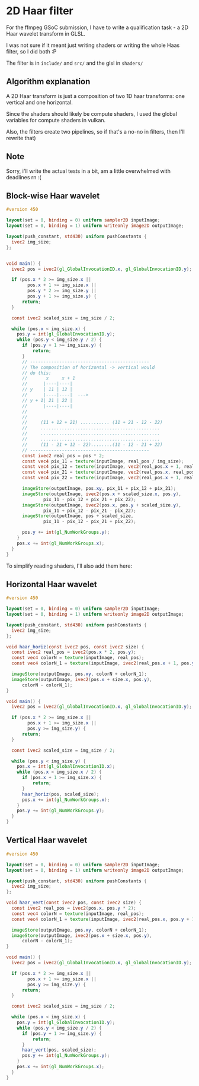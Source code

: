 # 2D Haar filter

For the ffmpeg GSoC submission, I have to write a qualification task - a 2D Haar wavelet transform in GLSL.

I was not sure if it meant just writing shaders or writing the whole Haas filter, so I did both :P

The filter is in `include/` and `src/` and the glsl in `shaders/`

## Algorithm explanation
A 2D Haar transform is just a composition of two 1D haar transforms: one vertical and one horizontal.

Since the shaders should likely be compute shaders, I used the global variables for compute shaders in vulkan.

Also, the filters create two pipelines, so if that's a no-no in filters, then I'll rewrite that)

## Note
Sorry, i'll write the actual tests in a bit, am a little overwhelmed with deadlines rn :(

## Block-wise Haar wavelet
```glsl
#version 450

layout(set = 0, binding = 0) uniform sampler2D inputImage;
layout(set = 0, binding = 1) uniform writeonly image2D outputImage;

layout(push_constant, std430) uniform pushConstants {
  ivec2 img_size;
};


void main() {
  ivec2 pos = ivec2(gl_GlobalInvocationID.x, gl_GlobalInvocationID.y);

  if (pos.x * 2 >= img_size.x ||
        pos.x + 1 >= img_size.x ||
        pos.y * 2 >= img_size.y ||
        pos.y + 1 >= img_size.y) {
      return;
  }

  const ivec2 scaled_size = img_size / 2;

  while (pos.x < img_size.x) {
    pos.y = int(gl_GlobalInvocationID.y);
    while (pos.y < img_size.y / 2) {
      if (pos.y + 1 >= img_size.y) {
          return;
      }
      // ---------------------------------------------
      // The composition of horizontal -> vertical would
      // do this:
      //       x     x + 1
      //      |----|----|
      // y    | 11 | 12 |
      //      |----|----|  --->
      // y + 1| 21 | 22 |
      //      |----|----|
      //
      //
      //     (11 + 12 + 21) ........... (11 + 21 - 12 - 22)
      //     .............................................
      //     .............................................
      //     .............................................
      //     (11 - 21 + 12 - 22)........(11 - 12 - 21 + 22)
      // ---------------------------------------------
      const ivec2 real_pos = pos * 2;
      const vec4 pix_11 = texture(inputImage, real_pos / img_size);
      const vec4 pix_12 = texture(inputImage, vec2(real_pos.x + 1, real_pos.y) / img_size);
      const vec4 pix_21 = texture(inputImage, vec2(real_pos.x, real_pos.y + 1) / img_size);
      const vec4 pix_22 = texture(inputImage, vec2(real_pos.x + 1, real_pos.y + 1) / img_size);

      imageStore(outputImage, pos.xy, pix_11 + pix_12 + pix_21);
      imageStore(outputImage, ivec2(pos.x + scaled_size.x, pos.y),
              pix_11 - pix_12 + pix_21 + pix_22);
      imageStore(outputImage, ivec2(pos.x, pos.y + scaled_size.y),
              pix_11 + pix_12 - pix_21 - pix_22);
      imageStore(outputImage, pos + scaled_size,
              pix_11 - pix_12 - pix_21 + pix_22);

      pos.y += int(gl_NumWorkGroups.y);
    }
    pos.x += int(gl_NumWorkGroups.x);
  }
}
```

To simplify reading shaders, I'll also add them here:
## Horizontal Haar wavelet
```glsl
#version 450

layout(set = 0, binding = 0) uniform sampler2D inputImage;
layout(set = 0, binding = 1) uniform writeonly image2D outputImage;

layout(push_constant, std430) uniform pushConstants {
  ivec2 img_size;
};

void haar_horiz(const ivec2 pos, const ivec2 size) {
  const ivec2 real_pos = ivec2(pos.x * 2, pos.y);
  const vec4 colorN = texture(inputImage, real_pos);
  const vec4 colorN_1 = texture(inputImage, ivec2(real_pos.x + 1, pos.y));

  imageStore(outputImage, pos.xy, colorN + colorN_1);
  imageStore(outputImage, ivec2(pos.x + size.x, pos.y),
      colorN - colorN_1);
}

void main() {
  ivec2 pos = ivec2(gl_GlobalInvocationID.x, gl_GlobalInvocationID.y);

  if (pos.x * 2 >= img_size.x ||
        pos.x + 1 >= img_size.x ||
        pos.y >= img_size.y) {
      return;
  }

  const ivec2 scaled_size = img_size / 2;

  while (pos.y < img_size.y) {
    pos.x = int(gl_GlobalInvocationID.x);
    while (pos.x < img_size.x / 2) {
      if (pos.x + 1 >= img_size.x) {
          return;
      }
      haar_horiz(pos, scaled_size);
      pos.x += int(gl_NumWorkGroups.x);
    }
    pos.y += int(gl_NumWorkGroups.y);
  }
}
```

## Vertical Haar wavelet
```glsl
#version 450

layout(set = 0, binding = 0) uniform sampler2D inputImage;
layout(set = 0, binding = 1) uniform writeonly image2D outputImage;

layout(push_constant, std430) uniform pushConstants {
  ivec2 img_size;
};

void haar_vert(const ivec2 pos, const ivec2 size) {
  const ivec2 real_pos = ivec2(pos.x, pos.y * 2);
  const vec4 colorN = texture(inputImage, real_pos);
  const vec4 colorN_1 = texture(inputImage, ivec2(real_pos.x, pos.y + 1));

  imageStore(outputImage, pos.xy, colorN + colorN_1);
  imageStore(outputImage, ivec2(pos.x + size.x, pos.y),
      colorN - colorN_1);
}

void main() {
  ivec2 pos = ivec2(gl_GlobalInvocationID.x, gl_GlobalInvocationID.y);

  if (pos.x * 2 >= img_size.x ||
        pos.x + 1 >= img_size.x ||
        pos.y >= img_size.y) {
      return;
  }

  const ivec2 scaled_size = img_size / 2;

  while (pos.x < img_size.x) {
    pos.y = int(gl_GlobalInvocationID.y);
    while (pos.y < img_size.y / 2) {
      if (pos.y + 1 >= img_size.y) {
          return;
      }
      haar_vert(pos, scaled_size);
      pos.y += int(gl_NumWorkGroups.y);
    }
    pos.x += int(gl_NumWorkGroups.x);
  }
}
```
